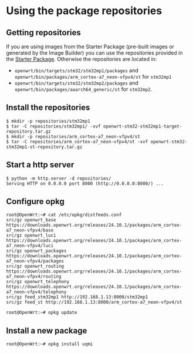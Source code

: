 # Using the package repositories

## Getting repositories

If you are using images from the Starter Package (pre-built images or generated
by the Image Builder) you can use the repositories provided in the
[Starter Package](../README.md#starter-package). Otherwise the repositories are
located in:

- `openwrt/bin/targets/stm32/stm32mp1/packages` and
  `openwrt/bin/packages/arm_cortex-a7_neon-vfpv4/st` for `stm32mp1`
- `openwrt/bin/targets/stm32/stm32mp2/packages` and
  `openwrt/bin/packages/aaarch64_generic/st` for `stm32mp2`.

## Install the repositories

```
$ mkdir -p repositories/stm32mp1
$ tar -C repositories/stm32mp1/ -xvf openwrt-stm32-stm32mp1-target-repository.tar.gz
$ mkdir -p repositories/arm_cortex-a7_neon-vfpv4/st
$ tar -C repositories/arm_cortex-a7_neon-vfpv4/st -xvf openwrt-stm32-stm32mp1-st-repository.tar.gz
```

## Start a http server

```
$ python -m http.server -d repositories/
Serving HTTP on 0.0.0.0 port 8000 (http://0.0.0.0:8000/) ...
```

## Configure opkg

```
root@OpenWrt:~# cat /etc/opkg/distfeeds.conf
src/gz openwrt_base https://downloads.openwrt.org/releases/24.10.1/packages/arm_cortex-a7_neon-vfpv4/base
src/gz openwrt_luci https://downloads.openwrt.org/releases/24.10.1/packages/arm_cortex-a7_neon-vfpv4/luci
src/gz openwrt_packages https://downloads.openwrt.org/releases/24.10.1/packages/arm_cortex-a7_neon-vfpv4/packages
src/gz openwrt_routing https://downloads.openwrt.org/releases/24.10.1/packages/arm_cortex-a7_neon-vfpv4/routing
src/gz openwrt_telephony https://downloads.openwrt.org/releases/24.10.1/packages/arm_cortex-a7_neon-vfpv4/telephony
src/gz feed_stm32mp1 http://192.168.1.13:8000/stm32mp1
src/gz feed_st http://192.168.1.13:8000/arm_cortex-a7_neon-vfpv4/st

root@OpenWrt:~# opkg update
```

## Install a new package

```
root@OpenWrt:~# opkg install uqmi
```

